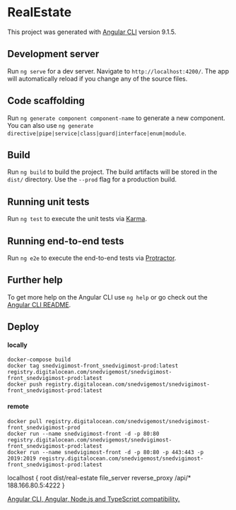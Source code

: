 # RealEstate

This project was generated with [Angular CLI](https://github.com/angular/angular-cli) version 9.1.5.

## Development server

Run `ng serve` for a dev server. Navigate to `http://localhost:4200/`. The app will automatically reload if you change any of the source files.

## Code scaffolding

Run `ng generate component component-name` to generate a new component. You can also use `ng generate directive|pipe|service|class|guard|interface|enum|module`.

## Build

Run `ng build` to build the project. The build artifacts will be stored in the `dist/` directory. Use the `--prod` flag for a production build.

## Running unit tests

Run `ng test` to execute the unit tests via [Karma](https://karma-runner.github.io).

## Running end-to-end tests

Run `ng e2e` to execute the end-to-end tests via [Protractor](http://www.protractortest.org/).

## Further help

To get more help on the Angular CLI use `ng help` or go check out the [Angular CLI README](https://github.com/angular/angular-cli/blob/master/README.md).

## Deploy
#### locally

```
docker-compose build
docker tag snedvigimost-front_snedvigimost-prod:latest registry.digitalocean.com/snedvigemost/snedvigimost-front_snedvigimost-prod:latest
docker push registry.digitalocean.com/snedvigemost/snedvigimost-front_snedvigimost-prod:latest    
```

#### remote
```
docker pull registry.digitalocean.com/snedvigemost/snedvigimost-front_snedvigimost-prod
docker run --name snedvigimost-front -d -p 80:80 registry.digitalocean.com/snedvigemost/snedvigimost-front_snedvigimost-prod:latest
docker run --name snedvigimost-front -d -p 80:80 -p 443:443 -p 2019:2019 registry.digitalocean.com/snedvigemost/snedvigimost-front_snedvigimost-prod:latest
```

localhost {
  root dist/real-estate
  file_server
  reverse_proxy /api/* 188.166.80.5:4222
}

[Angular CLI, Angular, Node.js and TypeScript compatibility.](https://gist.github.com/LayZeeDK/c822cc812f75bb07b7c55d07ba2719b3)
